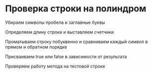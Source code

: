 # Проверка строки на полиндром

Убираем символы пробела и заглавные буквы

Определяем длину строки и выставляем счетчики

Проматываем строку побуквенно и сравниваем каждый символ в прямом и обратном порядке

Присваиваем true или false в зависимости от результата

Проверяем работу метода на тестовой строке
